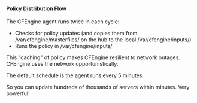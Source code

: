#### Policy Distribution Flow

The CFEngine agent runs twice in each cycle:
- Checks for policy updates (and copies them from /var/cfengine/masterfiles/ on the hub to the local /var/cfengine/inputs/)
- Runs the policy in /var/cfengine/inputs/

This "caching" of policy makes CFEngine resilient to network outages. CFEngine uses the network opportunistically.

The default schedule is the agent runs every 5 minutes.

So you can update hundreds of thousands of servers within minutes. Very powerful!
